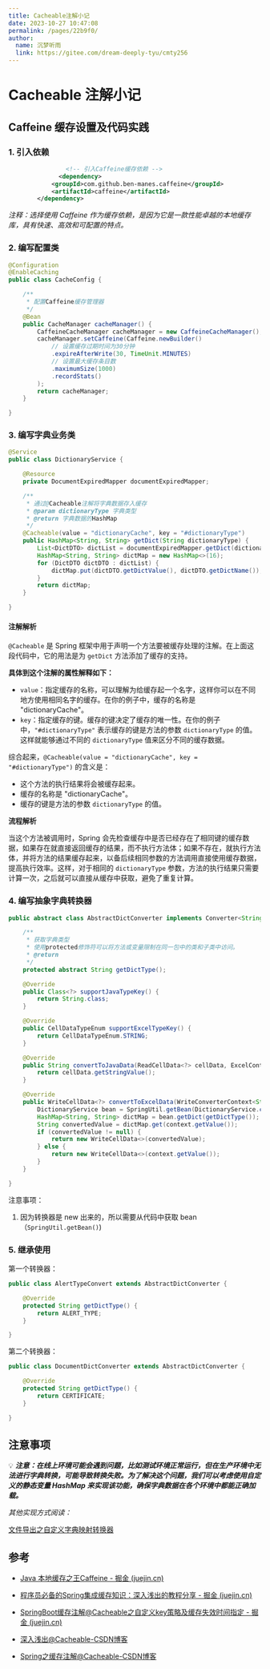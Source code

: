 ```yaml
---
title: Cacheable注解小记
date: 2023-10-27 10:47:08
permalink: /pages/22b9f0/
author: 
  name: 沉梦听雨
  link: https://gitee.com/dream-deeply-tyu/cmty256
---
```

# Cacheable 注解小记



## Caffeine 缓存设置及代码实践

### 1. 引入依赖

```xml
				<!-- 引入Caffeine缓存依赖 -->
			  <dependency>
            <groupId>com.github.ben-manes.caffeine</groupId>
            <artifactId>caffeine</artifactId>
        </dependency>
```

*注释：选择使用 Caffeine 作为缓存依赖，是因为它是一款性能卓越的本地缓存库，具有快速、高效和可配置的特点。*



### 2. 编写配置类

```java
@Configuration
@EnableCaching
public class CacheConfig {

    /**
     * 配置Caffeine缓存管理器
     */
    @Bean
    public CacheManager cacheManager() {
        CaffeineCacheManager cacheManager = new CaffeineCacheManager();
        cacheManager.setCaffeine(Caffeine.newBuilder()
            // 设置缓存过期时间为30分钟
            .expireAfterWrite(30, TimeUnit.MINUTES)
            // 设置最大缓存条目数
            .maximumSize(1000)
            .recordStats()
        );
        return cacheManager;
    }

}
```



### 3. 编写字典业务类

```java
@Service
public class DictionaryService {

    @Resource
    private DocumentExpiredMapper documentExpiredMapper;

    /**
     * 通过@Cacheable注解将字典数据存入缓存
     * @param dictionaryType 字典类型
     * @return 字典数据的HashMap
     */
    @Cacheable(value = "dictionaryCache", key = "#dictionaryType")
    public HashMap<String, String> getDict(String dictionaryType) {
        List<DictDTO> dictList = documentExpiredMapper.getDict(dictionaryType);
        HashMap<String, String> dictMap = new HashMap<>(16);
        for (DictDTO dictDTO : dictList) {
            dictMap.put(dictDTO.getDictValue(), dictDTO.getDictName());
        }
        return dictMap;
    }

}
```



#### 注解解析

`@Cacheable` 是 Spring 框架中用于声明一个方法要被缓存处理的注解。在上面这段代码中，它的用法是为 `getDict` 方法添加了缓存的支持。

**具体到这个注解的属性解释如下：**

- `value`：指定缓存的名称，可以理解为给缓存起一个名字，这样你可以在不同地方使用相同名字的缓存。在你的例子中，缓存的名称是 "dictionaryCache"。
- `key`：指定缓存的键。缓存的键决定了缓存的唯一性。在你的例子中，`"#dictionaryType"` 表示缓存的键是方法的参数 `dictionaryType` 的值。这样就能够通过不同的 `dictionaryType` 值来区分不同的缓存数据。

综合起来，`@Cacheable(value = "dictionaryCache", key = "#dictionaryType")` 的含义是：

- 这个方法的执行结果将会被缓存起来。
- 缓存的名称是 "dictionaryCache"。
- 缓存的键是方法的参数 `dictionaryType` 的值。

**流程解析**

当这个方法被调用时，Spring 会先检查缓存中是否已经存在了相同键的缓存数据，如果存在就直接返回缓存的结果，而不执行方法体；如果不存在，就执行方法体，并将方法的结果缓存起来，以备后续相同参数的方法调用直接使用缓存数据，提高执行效率。这样，对于相同的 `dictionaryType` 参数，方法的执行结果只需要计算一次，之后就可以直接从缓存中获取，避免了重复计算。



### 4. 编写抽象字典转换器

```java
public abstract class AbstractDictConverter implements Converter<String> {

	/**
	 * 获取字典类型
	 * 使用protected修饰符可以将方法或变量限制在同一包中的类和子类中访问。
	 * @return
	 */
	protected abstract String getDictType();

	@Override
	public Class<?> supportJavaTypeKey() {
		return String.class;
	}

	@Override
	public CellDataTypeEnum supportExcelTypeKey() {
		return CellDataTypeEnum.STRING;
	}

	@Override
	public String convertToJavaData(ReadCellData<?> cellData, ExcelContentProperty contentProperty, GlobalConfiguration globalConfiguration) throws Exception {
		return cellData.getStringValue();
	}

	@Override
	public WriteCellData<?> convertToExcelData(WriteConverterContext<String> context) {
		DictionaryService bean = SpringUtil.getBean(DictionaryService.class);
		HashMap<String, String> dictMap = bean.getDict(getDictType());
		String convertedValue = dictMap.get(context.getValue());
		if (convertedValue != null) {
			return new WriteCellData<>(convertedValue);
		} else {
			return new WriteCellData<>(context.getValue());
		}
	}

}
```

注意事项：

1. 因为转换器是 new 出来的，所以需要从代码中获取 bean（`SpringUtil.getBean()`)



### 5. 继承使用

第一个转换器：

```java
public class AlertTypeConvert extends AbstractDictConverter {

	@Override
	protected String getDictType() {
		return ALERT_TYPE;
	}

}
```

第二个转换器：

```java
public class DocumentDictConverter extends AbstractDictConverter {

	@Override
	protected String getDictType() {
		return CERTIFICATE;
	}

}
```

## 注意事项

:bulb: ***注意：在线上环境可能会遇到问题，比如测试环境正常运行，但在生产环境中无法进行字典转换，可能导致转换失败。为了解决这个问题，我们可以考虑使用自定义的静态变量 HashMap 来实现该功能，确保字典数据在各个环境中都能正确加载。***



*其他实现方式阅读：*

[文件导出之自定义字典映射转换器](https://blog.csdn.net/qq_54088234/article/details/134882884)





## 参考

- [Java 本地缓存之王Caffeine - 掘金 (juejin.cn)](https://juejin.cn/post/7265516154848280610?searchId=2023103109573281B18BB535CD726D4E5D#heading-18)
- [程序员必备的Spring集成缓存知识：深入浅出的教程分享 - 掘金 (juejin.cn)](https://juejin.cn/post/7289397324429770809?searchId=2023103109573281B18BB535CD726D4E5D#heading-11)

- [SpringBoot缓存注解@Cacheable之自定义key策略及缓存失效时间指定 - 掘金 (juejin.cn)](https://juejin.cn/post/6980291190268624927#heading-9)
- [深入浅出@Cacheable-CSDN博客](https://blog.csdn.net/qq_38366063/article/details/132233715)
- [Spring之缓存注解@Cacheable-CSDN博客](https://blog.csdn.net/pengzhisen123/article/details/94409825)

